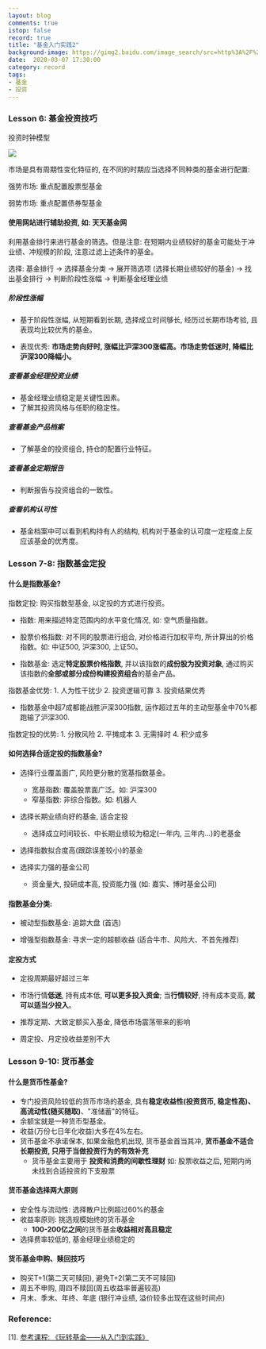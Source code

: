 ```yaml
---
layout: blog
comments: true
istop: false
record: true
title: "基金入门实践2"
background-image: https://gimg2.baidu.com/image_search/src=http%3A%2F%2Fwww.xs-keji.com%2Fuploads%2Fallimg%2F190723%2F2241364257_0.jpeg&refer=http%3A%2F%2Fwww.xs-keji.com&app=2002&size=f9999,10000&q=a80&n=0&g=0n&fmt=jpeg?sec=1617677601&t=8860fbbfbd22e6c067e5f10e45479d2d
date:  2020-03-07 17:30:00
category: record
tags:
- 基金
- 投资
---
```


### Lesson 6: 基金投资技巧

投资时钟模型 

![](https://i.loli.net/2021/03/07/kwp9KWuhVPYZngE.png)

市场是具有周期性变化特征的, 在不同的时期应当选择不同种类的基金进行配置:

强势市场: 重点配置股票型基金

弱势市场: 重点配置债券型基金



#### 使用网站进行辅助投资, 如: 天天基金网

利用基金排行来进行基金的筛选。但是注意: 在短期内业绩较好的基金可能处于冲业绩、冲规模的阶段, 注意过滤上述条件的基金。

选择: 基金排行 -> 选择基金分类 -> 展开筛选项 (选择长期业绩较好的基金) -> 找出基金排行 -> 判断阶段性涨幅 -> 判断基金经理业绩

##### 阶段性涨幅

- 基于阶段性涨幅, 从短期看到长期, 选择成立时间够长, 经历过长期市场考验, 且表现均比较优秀的基金。

- 表现优秀: **市场走势向好时, 涨幅比沪深300涨幅高。市场走势低迷时, 降幅比沪深300降幅小。**

##### 查看基金经理投资业绩

- 基金经理业绩稳定是关键性因素。
- 了解其投资风格与任职的稳定性。

##### 查看基金产品档案

- 了解基金的投资组合, 持仓的配置行业特征。

##### 查看基金定期报告

- 判断报告与投资组合的一致性。

##### 查看机构认可性

- 基金档案中可以看到机构持有人的结构, 机构对于基金的认可度一定程度上反应该基金的优秀度。



### Lesson 7-8: 指数基金定投

#### 什么是指数基金?

指数定投: 购买指数型基金, 以定投的方式进行投资。

- 指数: 用来描述特定范围内的水平变化情况, 如: 空气质量指数。

- 股票价格指数: 对不同的股票进行组合, 对价格进行加权平均, 所计算出的价格指数。如: 中证500, 沪深300, 上证50。

- 指数基金: 选定**特定股票价格指数**, 并以该指数的**成份股为投资对象**, 通过购买该指数的**全部或部分成份构建投资组合**的基金产品。

指数基金优势: 1. 人为性干扰少 2. 投资逻辑可靠 3. 投资结果优秀

- 指数基金中超7成都能战胜沪深300指数, 运作超过五年的主动型基金中70%都跑输了沪深300.

指数定投的优势: 1. 分散风险 2. 平摊成本 3. 无需择时 4. 积少成多

#### 如何选择合适定投的指数基金?

- 选择行业覆盖面广, 风险更分散的宽基指数基金。
  - 宽基指数: 覆盖股票面广泛。如: 沪深300
  - 窄基指数: 非综合指数。如: 机器人

- 选择长期业绩向好的基金, 适合定投
  - 选择成立时间较长、中长期业绩较为稳定(一年内, 三年内...)的老基金
- 选择指数拟合度高(跟踪误差较小)的基金
- 选择实力强的基金公司
  - 资金量大, 投研成本高, 投资能力强 (如: 嘉实、博时基金公司)

#### 指数基金分类:

- 被动型指数基金: 追踪大盘 (首选)

- 增强型指数基金: 寻求一定的超额收益 (适合牛市、风险大、不首先推荐)

#### 定投方式

- 定投周期最好超过三年
- 市场行情**低迷**, 持有成本低, **可以更多投入资金**; 当**行情较好**, 持有成本变高, **就可以适当少投入**。

- 推荐定期、大致定额买入基金, 降低市场震荡带来的影响
- 周定投、月定投收益差别不大



### Lesson 9-10: 货币基金

#### 什么是货币性基金?

- 专门投资风险较低的货币市场的基金, 具有**稳定收益性(投资货币, 稳定性高)、高流动性(随买随取)**、"准储蓄"的特征。
- 余额宝就是一种货币型基金。
- 收益(万份七日年化收益)大多在4%左右。
- 货币基金不承诺保本, 如果金融危机出现, 货币基金首当其冲, **货币基金不适合长期投资, 只用于当做投资行为的有效补充**
  - 货币基金主要用于 **投资和消费的间歇性理财** 如: 股票收益之后, 短期内尚未找到合适投资的下支股票

#### 货币基金选择两大原则

- 安全性与流动性: 选择散户比例超过60%的基金
- 收益率原则: 挑选规模始终的货币基金
  - **100-200亿之间**的货币基金**收益相对高且稳定**
- 选择费率较低的, 基金经理业绩稳定的

#### 货币基金申购、赎回技巧

- 购买T+1(第二天可赎回), 避免T+2(第二天不可赎回)
- 周五不申购, 周四不赎回(周五收益率普遍较高)
- 月末、季末、年终、年底 (银行冲业绩, 溢价较多出现在这些时间点)

### Reference:

[1]. [参考课程: 《玩转基金——从入门到实践》](https://study.163.com/course/courseLearn.htm?courseId=1005240041)

